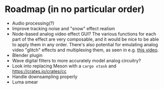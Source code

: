 # Roadmap (in no particular order)

- Audio processing(?)
- Improve tracking noise and "snow" effect realism
- Node-based analog video effect GUI? The various functions for each part of the effect are very composable, and
  it would be nice to be able to apply them in any order. There's also potential for emulating analog video "glitch"
  effects and multiplexing them, as seen in e.g. [this video](https://www.youtube.com/watch?v=eQHocOLTxnw).
- Blender plugin
- Wave digital filters to more accurately model analog circuitry?
- Look into replacing Meson with a `cargo xtask` and https://crates.io/crates/cc
- Handle downsampling properly
- Luma smear